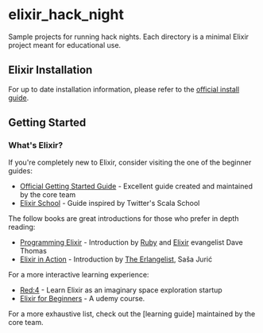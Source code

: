 # elixir_hack_night
Sample projects for running hack nights. Each directory is a minimal Elixir project meant for educational use.

## Elixir Installation

For up to date installation information, please refer to the [official install guide](http://elixir-lang.org/install.html).

## Getting Started

### What's Elixir?

If you're completely new to Elixir, consider visiting the one of the beginner guides: 
*  [Official Getting Started Guide](http://elixir-lang.org/getting-started/introduction.html) - Excellent guide created and maintained by the core team
*  [Elixir School](https://elixirschool.com/) - Guide inspired by Twitter's Scala School

The follow books are great introductions for those who prefer in depth reading:
*  [Programming Elixir](https://pragprog.com/book/elixir12/programming-elixir-1-2) - Introduction by [Ruby](https://pragprog.com/book/ruby4/programming-ruby-1-9-2-0) and [Elixir](https://www.youtube.com/watch?v=5hDVftaPQwY) evangelist Dave Thomas
*  [Elixir in Action](https://www.manning.com/books/elixir-in-action) - Introduction by [The Erlangelist](http://theerlangelist.com/), Saša Jurić

For a more interactive learning experience:
*  [Red:4](http://www.redfour.io/) - Learn Elixir as an imaginary space exploration startup
*  [Elixir for Beginners](https://www.udemy.com/elixir-for-beginners/) - A udemy course. 

For a more exhaustive list, check out the [learning guide] maintained by the core team.

